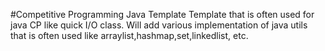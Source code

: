 #Competitive Programming Java Template
Template that is often used for java CP like quick I/O class. 
Will add various implementation of java utils that is often used like
arraylist,hashmap,set,linkedlist, etc.